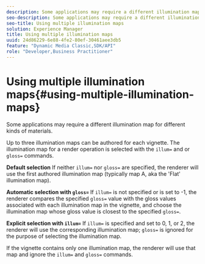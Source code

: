 ```yaml
---
description: Some applications may require a different illumination map for different kinds of materials.
seo-description: Some applications may require a different illumination map for different kinds of materials.
seo-title: Using multiple illumination maps
solution: Experience Manager
title: Using multiple illumination maps
uuid: 24d86229-6e88-4fe2-80ef-30461aee3db5
feature: "Dynamic Media Classic,SDK/API"
role: "Developer,Business Practitioner"
---
```


# Using multiple illumination maps{#using-multiple-illumination-maps}

Some applications may require a different illumination map for different kinds of materials.

Up to three illumination maps can be authored for each vignette. The illumination map for a render operation is selected with the `illum=` and or `gloss=` commands.

**Default selection** If neither `illum=` nor `gloss=` are specified, the renderer will use the first authored illumination map (typically map A, aka the 'Flat' illumination map).

**Automatic selection with `gloss=`** If `illum=` is not specified or is set to -1, the renderer compares the specified `gloss=` value with the gloss values associated with each illumination map in the vignette, and choose the illumination map whose gloss value is closest to the specified `gloss=`.

**Explicit selection with `illum=`** If `illum=` is specified and set to 0, 1, or 2, the renderer will use the corresponding illumination map; `gloss=` is ignored for the purpose of selecting the illumination map.

If the vignette contains only one illumination map, the renderer will use that map and ignore the `illum=` and `gloss=` commands. 
